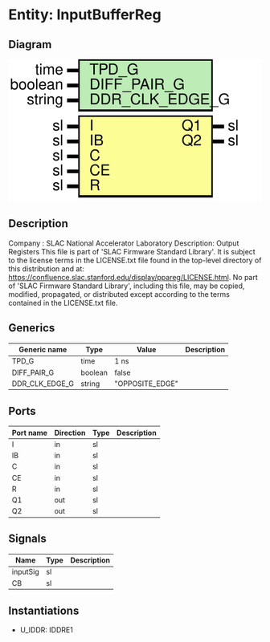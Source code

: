 # Entity: InputBufferReg

## Diagram

![Diagram](InputBufferReg.svg "Diagram")
## Description

Company    : SLAC National Accelerator Laboratory
Description: Output Registers
This file is part of 'SLAC Firmware Standard Library'.
It is subject to the license terms in the LICENSE.txt file found in the
top-level directory of this distribution and at:
   https://confluence.slac.stanford.edu/display/ppareg/LICENSE.html.
No part of 'SLAC Firmware Standard Library', including this file,
may be copied, modified, propagated, or distributed except according to
the terms contained in the LICENSE.txt file.
## Generics

| Generic name   | Type    | Value           | Description |
| -------------- | ------- | --------------- | ----------- |
| TPD_G          | time    | 1 ns            |             |
| DIFF_PAIR_G    | boolean | false           |             |
| DDR_CLK_EDGE_G | string  | "OPPOSITE_EDGE" |             |
## Ports

| Port name | Direction | Type | Description |
| --------- | --------- | ---- | ----------- |
| I         | in        | sl   |             |
| IB        | in        | sl   |             |
| C         | in        | sl   |             |
| CE        | in        | sl   |             |
| R         | in        | sl   |             |
| Q1        | out       | sl   |             |
| Q2        | out       | sl   |             |
## Signals

| Name     | Type | Description |
| -------- | ---- | ----------- |
| inputSig | sl   |             |
| CB       | sl   |             |
## Instantiations

- U_IDDR: IDDRE1
